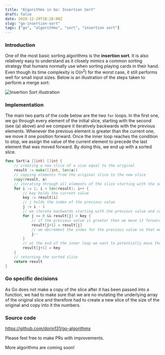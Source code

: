 ```yaml
---
title: "Algorithms in Go: Insertion Sort"
draft: false
date: 2019-12-29T18:28:00Z
slug: "go-insertion-sort"
tags: ["go", "algorithms", "sort", "insertion sort"]
---
```


### Introduction
One of the most basic sorting algorithms is the **insertion sort**. It is also relatively easy to understand as it closely mimics a common sorting strategy that humans normally use when sorting playing cards in their hand.
Even though its time complexity is O(n<sup>2</sup>) for the worst case, it still performs well for small input sizes.
Below is an illustration of the steps taken to perform a merge sort:

![Insertion Sort illustration](https://thepracticaldev.s3.amazonaws.com/i/p0vgnuh6wbiv6g0mzpjn.jpg)

### Implementation

The main two parts of the code below are the two `for` loops. In the first one, we go through every element of the initial slice, starting with the second (see (a) above) and we compare it iteratively backwards with the previous elements. Whenever the previous element is greater than the current one, we move it one position forward. Once the inner loop reaches the condition to stop, we assign the value of the current element to precede the last element that was moved forward. By doing this, we end up with a sorted slice.

```go
func Sort(a []int) []int {
	// creating a new slice of a size equal to the original
	result := make([]int, len(a))
	// copying elements from the original slice to the new slice
	copy(result, a)
	// iterating through all elements of the slice starting with the second
	for i := 1; i < len(result); i++ {
		// key holds the current value 
		key := result[i]
		// j holds the index of the previous value
		j := i - 1
		// we iterate backwards starting with the previous value and compare it with the current value
		for j >= 0 && result[j] > key {
			// if the previous value is greater then we move it forward one position
			result[j+1] = result[j]
			// we decrement the index for the previous value so that we check the next value backwards
			j--
		}
		// at the end of the inner loop we want to potentially move the current value of the main loop to a new position (if anything was shifted above)
		result[j+1] = key
	}
	// returning the sorted slice
	return result
}
```

### Go specific decisions
As Go does not make a copy of the slice after it has been passed into a function, we had to make sure that we are no mutating the underlying array of the original slice and therefore had to create a new slice of the size of the original and copy into it the numbers.

### Source code
https://github.com/dorin131/go-algorithms

Please feel free to make PRs with improvements.

More algorithms are coming soon!
